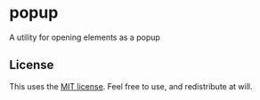 # popup
A utility for opening elements as a popup

## License

This uses the [MIT license](./LICENSE). Feel free to use, and redistribute at will.